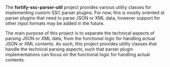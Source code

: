 The **fortify-ssc-parser-util** project provides various utility classes for implementing custom SSC parser plugins. For now, this is mostly oriented at parser plugins that need to parse JSON or XML data, however support for 
other input formats may be added in the future.

The main purpose of this project is to separate the technical aspects of parsing JSON or XML data, from the functional logic for handling actual JSON or XML contents. As such, this project provides utility classes that handle the technical parsing aspects, such that parser plugin implementations can focus on the functional logic for handling actual contents.